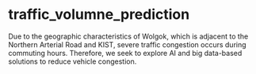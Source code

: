 # traffic_volumne_prediction
 Due to the geographic characteristics of Wolgok, which is adjacent to the Northern Arterial Road and KIST, severe traffic congestion occurs during commuting hours. Therefore, we seek to explore AI and big data-based solutions to reduce vehicle congestion.
